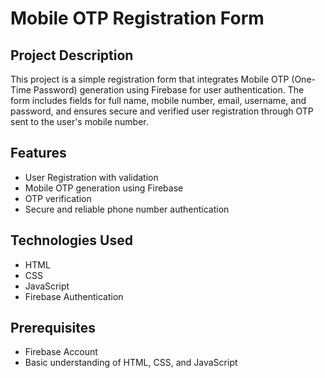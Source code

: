 # Mobile OTP Registration Form

## Project Description

This project is a simple registration form that integrates Mobile OTP (One-Time Password) generation using Firebase for user authentication. The form includes fields for full name, mobile number, email, username, and password, and ensures secure and verified user registration through OTP sent to the user's mobile number.

## Features

- User Registration with validation
- Mobile OTP generation using Firebase
- OTP verification
- Secure and reliable phone number authentication

## Technologies Used

- HTML
- CSS
- JavaScript
- Firebase Authentication

## Prerequisites

- Firebase Account
- Basic understanding of HTML, CSS, and JavaScript
